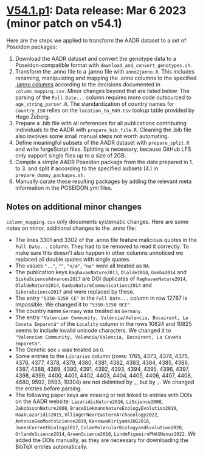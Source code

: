 # [V54.1.p1](https://reichdata.hms.harvard.edu/pub/datasets/amh_repo/curated_releases/index_v54.1.p1.html): Data release: Mar 6 2023 (minor patch on v54.1)

Here are the steps we applied to transform the AADR dataset to a set of Poseidon packages:

1. Download the AADR dataset and convert the genotype data to a Poseidon-compatible format with `download_and_convert_genotypes.sh`.
2. Transform the .anno file to a .janno file with `anno2janno.R`. This includes renaming, manipulating and mapping the .anno columns to the specified [.janno columns](https://poseidon-framework.github.io/#/janno_details) according to the decisions documented in `column_mapping.csv`. Minor changes beyond that are listed below. The parsing of the `Full Date...` column requires more code outsourced to `age_string_parser.R`. The standardization of country names for `Country_ISO` relies on the `location_to_M49.tsv` lookup table provided by Hugo Zeberg.
3. Prepare a .bib file with all references for all publications contributing individuals to the AADR with `prepare_bib_file.R`. Cleaning the .bib file also involves some small manual steps not worth automating.
4. Define meaningful subsets of the AADR dataset with `prepare_split.R` and write forgeScript files. Splitting is necessary, because GitHub LFS only support single files up to a size of 2GB.
5. Compile a simple AADR Poseidon package from the data prepared in 1. to 3. and split it according to the specified subsets (4.) in `prepare_dummy_packages.sh`.
6. Manually curate these resulting packages by adding the relevant meta information in the POSEIDON.yml files.

## Notes on additional minor changes

`column_mapping.csv` only documents systematic changes. Here are some notes on minor, additional changes to the .anno file:

- The lines 3301 and 3302 of the .anno file feature malicious quotes in the `Full Date...` column. They had to be removed to read it correctly. To make sure this doesn't also happen in other columns unnoticed we replaced all double quotes with single quotes.
- The values `".."`, `""`, `"n/a"`, `"na"` were all treated as `NA`.
- The publication keys `RaghavanNature2013`, `Olalde2014`, `Gamba2014` and `SiskaScienceAdvances2017` are DOI duplicates of `RaghavanNature2014`, `OlaldeNature2014`, `GambaNatureCommunications2014` and `SikoraScience2017` and were replaced by these.
- The entry `"5350-5250 CE"` in the `Full Date...` column in row 12787 is impossible. We changed it to `"5350-5250 BCE"`.
- The country name `Gernamy` was treated as `Germany`.
- The entry `"Valencian Community, València/Valencia, Bocairent, La Coveta Emparetà"` of the `Locality` column in the rows 10824 and 10825 seems to include invalid unicode characters. We changed it to `"Valencian Community, Valencia/Valencia, Bocairent, La Coveta Empareta"`.
- The Genetic sex `c` was treated as `U`.
- Some entries to the `Libraries` column (rows: 1765, 4373, 4374, 4375, 4376, 4377, 4378, 4379, 4380, 4381, 4382, 4383, 4384, 4385, 4386, 4387, 4388, 4389, 4390, 4391, 4392, 4393, 4394, 4395, 4396, 4397, 4398, 4399, 4400, 4401, 4402, 4403, 4404, 4405, 4406, 4407, 4408, 4680, 9592, 9593, 10304) are not delimited by `,`, but by `;`. We changed the entries before parsing.
- The following paper keys are missing or not linked to entries with DOIs on the AADR website: `LazaridisNature2016`, `LiScience2008`, `JakobssonNature2008`, `BraceDiekmannNatureEcologyEvolution2019`, `HaakLazaridis2015`, `UllingerNearEasternArchaeology2022`, `AntonioGaoMootsScience2019`, `KanzawaKiriyamaJHG2016`, `JonesCurrentBiology2017`, `ColonMolecularBiologyandEvolution2020`, `OrlandoScience2014`, `GreenScience2010`, `LindoFigueiroPNASNexus2022`. We added the DOIs manually, as they are necessary for downloading the BibTeX entries automatically.

